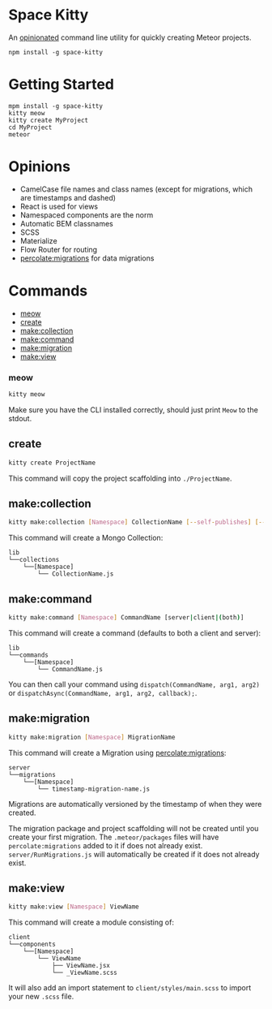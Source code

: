 Space Kitty
===========

An [opinionated](http://stackoverflow.com/questions/802050/what-is-opinionated-software) command line utility for quickly creating Meteor projects.

```
npm install -g space-kitty
```

# Getting Started

```
mpm install -g space-kitty
kitty meow
kitty create MyProject
cd MyProject
meteor
```

# Opinions

* CamelCase file names and class names (except for migrations, which are timestamps and dashed)
* React is used for views
* Namespaced components are the norm
* Automatic BEM classnames
* SCSS
* Materialize
* Flow Router for routing
* [percolate:migrations](https://atmospherejs.com/percolate/migrations) for data migrations

# Commands

* [meow](#meow)
* [create](#create)
* [make:collection](#makecollection)
* [make:command](#makecommand)
* [make:migration](#makemigration)
* [make:view](#makeview)

### meow

```sh
kitty meow
```

Make sure you have the CLI installed correctly, should just print `Meow` to the stdout.

## create

```sh
kitty create ProjectName
```

This command will copy the project scaffolding into `./ProjectName`.

## make:collection

```sh
kitty make:collection [Namespace] CollectionName [--self-publishes] [--with-schema]
```

This command will create a Mongo Collection:

```
lib
└──collections
    └──[Namespace]
        └── CollectionName.js
```

## make:command

```sh
kitty make:command [Namespace] CommandName [server|client|(both)]
```

This command will create a command (defaults to both a client and server):

```
lib
└──commands
    └──[Namespace]
        └── CommandName.js
```

You can then call your command using `dispatch(CommandName, arg1, arg2)` or `dispatchAsync(CommandName, arg1, arg2, callback);`.

## make:migration

```sh
kitty make:migration [Namespace] MigrationName
```

This command will create a Migration using [percolate:migrations](https://atmospherejs.com/percolate/migrations):

```
server
└──migrations
    └──[Namespace]
        └── timestamp-migration-name.js
```

Migrations are automatically versioned by the timestamp of when they were created.

The migration package and project scaffolding will not be created until you create your first migration. The `.meteor/packages` files will have `percolate:migrations` added to it if does not already exist. `server/RunMigrations.js` will automatically be created if it does not already exist.

## make:view

```sh
kitty make:view [Namespace] ViewName
```

This command will create a module consisting of:

```
client
└──components
    └──[Namespace]
        └── ViewName
            ├── ViewName.jsx
            └── _ViewName.scss
```

It will also add an import statement to `client/styles/main.scss` to import your new
`.scss` file.
